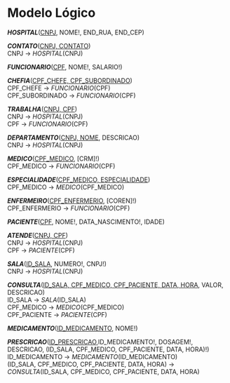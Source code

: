 # Modelo Lógico

**_HOSPITAL_**(<u>CNPJ</u>, NOME!, END_RUA, END_CEP)

**_CONTATO_**(<u>CNPJ, CONTATO</u>)<br>
CNPJ -> _HOSPITAL_(CNPJ)

**_FUNCIONARIO_**(<u>CPF</u>, NOME!, SALARIO!)

**_CHEFIA_**(<u>CPF_CHEFE, CPF_SUBORDINADO</u>)<br>
CPF_CHEFE -> _FUNCIONARIO_(CPF)<br>
CPF_SUBORDINADO -> _FUNCIONARIO_(CPF)

**_TRABALHA_**(<u>CNPJ, CPF</u>)<br>
CNPJ -> _HOSPITAL_(CNPJ)<br>
CPF -> _FUNCIONARIO_(CPF)

**_DEPARTAMENTO_**(<u>CNPJ, NOME</u>, DESCRICAO)<br>
CNPJ -> _HOSPITAL_(CNPJ)<br>

**_MEDICO_**(<u>CPF_MEDICO</u>, [CRM]!)<br>
CPF_MEDICO -> _FUNCIONARIO_(CPF)

**_ESPECIALIDADE_**(<u>CPF_MEDICO, ESPECIALIDADE</u>)<br>
CPF_MEDICO -> _MEDICO_(CPF_MEDICO)

**_ENFERMEIRO_**(<u>CPF_ENFERMERIO</u>, [COREN]!)<br>
CPF_ENFERMERIO -> _FUNCIONARIO_(CPF)

**_PACIENTE_**(<u>CPF</u>, NOME!, DATA_NASCIMENTO!, IDADE)

**_ATENDE_**(<u>CNPJ, CPF</u>)<br>
CNPJ -> _HOSPITAL_(CNPJ)<br>
CPF -> _PACIENTE_(CPF)

**_SALA_**(<u>ID_SALA</u>, NUMERO!, CNPJ!)<br>
CNPJ -> _HOSPITAL_(CNPJ)

**_CONSULTA_**(<u>ID_SALA, CPF_MEDICO, CPF_PACIENTE, DATA, HORA</u>, VALOR, DESCRICAO)<br>
ID_SALA -> _SALA_(ID_SALA)<br>
CPF_MEDICO -> _MEDICO_(CPF_MEDICO)<br>
CPF_PACIENTE -> _PACIENTE_(CPF)

**_MEDICAMENTO_**(<u>ID_MEDICAMENTO</u>, NOME!)

**_PRESCRICAO_**(<u>ID_PRESCRICAO</u>,ID_MEDICAMENTO!, DOSAGEM!, DESCRICAO, (ID_SALA, CPF_MEDICO, CPF_PACIENTE, DATA, HORA)!)<br>
ID_MEDICAMENTO -> _MEDICAMENTO_(ID_MEDICAMENTO)<br>
(ID_SALA, CPF_MEDICO, CPF_PACIENTE, DATA, HORA) -> _CONSULTA_(ID_SALA, CPF_MEDICO, CPF_PACIENTE, DATA, HORA)
